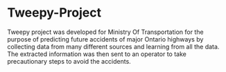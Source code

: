 # Tweepy-Project
Tweepy project was developed for Ministry Of Transportation for the purpose of predicting future accidents of major Ontario highways by collecting data from many different sources and learning from all the data. The extracted information was then sent to an operator to take precautionary steps to avoid the accidents.
